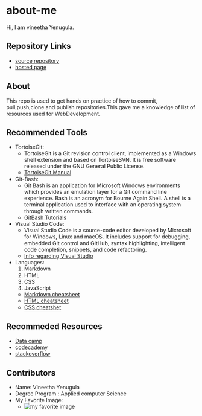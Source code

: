 # about-me
Hi, I am vineetha Yenugula.

## Repository Links
   * [source repository](https://github.com/vineetha1996/about-me)
   * [hosted page](https://vineetha1996.github.io/about-me/)

## About
   This repo is used to get hands on practice of how to commit, pull,push,clone and publish repositories.This gave me a knowledge of list of resources used for WebDevelopment.

## Recommended Tools
   * TortoiseGit:
     * TortoiseGit is a Git revision control client, implemented as a Windows shell extension and based on TortoiseSVN. It is free software released under the GNU General Public License.
     * [TortoiseGit Manual](https://tortoisegit.org/docs/tortoisegit/)
   * Git-Bash:
     * Git Bash is an application for Microsoft Windows environments which provides an emulation layer for a Git command line experience. Bash is an acronym for Bourne Again Shell. A shell is a terminal application used to interface with an operating system through written commands.
     * [GitBash Tutorials](https://www.atlassian.com/git/tutorials/git-bash)
   * Visual Studio Code:
     * Visual Studio Code is a source-code editor developed by Microsoft for Windows, Linux and macOS. It includes support for debugging, embedded Git control and GitHub, syntax highlighting, intelligent code completion, snippets, and code refactoring.
     * [Info regarding Visual Studio](https://en.wikipedia.org/wiki/Visual_Studio_Code)
   * Languages:
     1. Markdown
     2. HTML
     3. CSS
     4. JavaScript
     * [Markdown cheatsheet](http://nestacms.com/docs/creating-content/markdown-cheat-sheet)
     * [HTML cheatsheet](http://www.simplehtmlguide.com/cheatsheet.php)
     * [CSS cheatshet](https://www.w3schools.com/cssref/)

 ## Recommeded Resources   
   * [Data camp](https://instructor-support.datacamp.com/en/articles/2336337-markdown-tutorial)
   * [codecademy](https://www.codecademy.com/learn)
   * [stackoverflow](https://stackoverflow.com/)
  

## Contributors
   * Name: Vineetha Yenugula
   * Degree Program : Applied computer Science
   * My Favorite Image:
       * ![my favorite image](https://cdn.pixabay.com/photo/2015/04/23/22/00/tree-736885__340.jpg)





